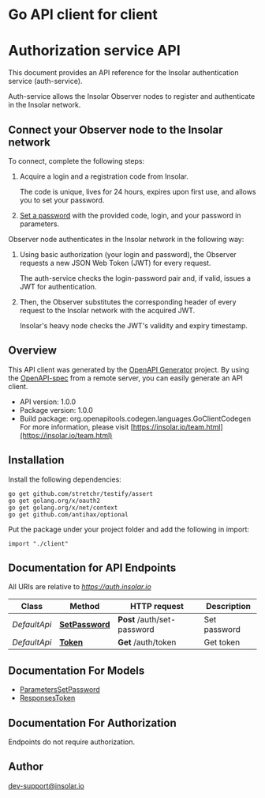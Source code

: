 # Go API client for client

# Authorization service API

This document provides an API reference for the Insolar authentication service (auth-service).

Auth-service allows the Insolar Observer nodes to register and authenticate in the Insolar network.

## Connect your Observer node to the Insolar network

To connect, complete the following steps:

1. Acquire a login and a registration code from Insolar.

   The code is unique, lives for 24 hours, expires upon first use, and allows you to set your password.

2. [Set a password](#operation/set-password) with the provided code, login, and your password in parameters.

Observer node authenticates in the Insolar network in the following way:

1. Using basic authorization (your login and password), the Observer requests a new JSON Web Token (JWT) for every request.

   The auth-service checks the login-password pair and, if valid, issues a JWT for authentication.

2. Then, the Observer substitutes the corresponding header of every request to the Insolar network with the acquired JWT.

   Insolar's heavy node checks the JWT's validity and expiry timestamp.


## Overview
This API client was generated by the [OpenAPI Generator](https://openapi-generator.tech) project.  By using the [OpenAPI-spec](https://www.openapis.org/) from a remote server, you can easily generate an API client.

- API version: 1.0.0
- Package version: 1.0.0
- Build package: org.openapitools.codegen.languages.GoClientCodegen
For more information, please visit [https://insolar.io/team.html](https://insolar.io/team.html)

## Installation

Install the following dependencies:

```shell
go get github.com/stretchr/testify/assert
go get golang.org/x/oauth2
go get golang.org/x/net/context
go get github.com/antihax/optional
```

Put the package under your project folder and add the following in import:

```golang
import "./client"
```

## Documentation for API Endpoints

All URIs are relative to *https://auth.insolar.io*

Class | Method | HTTP request | Description
------------ | ------------- | ------------- | -------------
*DefaultApi* | [**SetPassword**](docs/DefaultApi.md#setpassword) | **Post** /auth/set-password | Set password
*DefaultApi* | [**Token**](docs/DefaultApi.md#token) | **Get** /auth/token | Get token


## Documentation For Models

 - [ParametersSetPassword](docs/ParametersSetPassword.md)
 - [ResponsesToken](docs/ResponsesToken.md)


## Documentation For Authorization

 Endpoints do not require authorization.



## Author

dev-support@insolar.io

